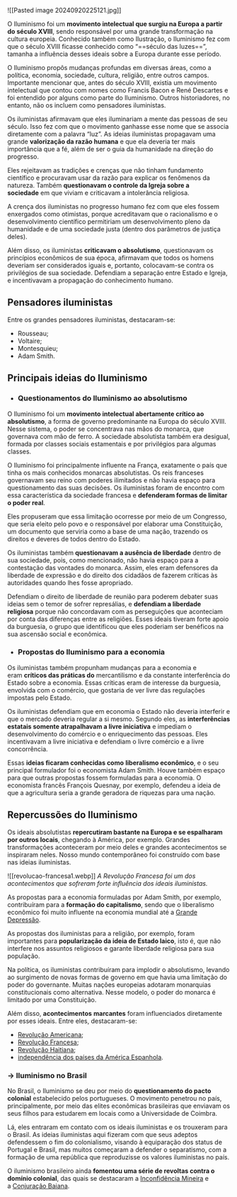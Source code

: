 ![[Pasted image 20240920225121.jpg]]

O Iluminismo foi um **movimento intelectual que surgiu na Europa a partir do século XVIII**, sendo responsável por uma grande transformação na cultura europeia. Conhecido também como Ilustração, o Iluminismo fez com que o século XVIII ficasse conhecido como “==século das luzes==”, tamanha a influência desses ideais sobre a Europa durante esse período.

O Iluminismo propôs mudanças profundas em diversas áreas, como a política, economia, sociedade, cultura, religião, entre outros campos. Importante mencionar que, antes do século XVIII, existia um movimento intelectual que contou com nomes como Francis Bacon e René Descartes e foi entendido por alguns como parte do Iluminismo. Outros historiadores, no entanto, não os incluem como pensadores iluministas.

Os iluministas afirmavam que eles iluminariam a mente das pessoas de seu século. Isso fez com que o movimento ganhasse esse nome que se associa diretamente com a palavra “luz”. As ideias iluministas propagavam uma grande **valorização da razão humana** e que ela deveria ter mais importância que a fé, além de ser o guia da humanidade na direção do progresso.

Eles rejeitavam as tradições e crenças que não tinham fundamento científico e procuravam usar da razão para explicar os fenômenos da natureza. Também **questionavam o controle da Igreja sobre a sociedade** em que viviam e criticavam a intolerância religiosa.

A crença dos iluministas no progresso humano fez com que eles fossem enxergados como otimistas, porque acreditavam que o racionalismo e o desenvolvimento científico permitiriam um desenvolvimento pleno da humanidade e de uma sociedade justa (dentro dos parâmetros de justiça deles).

Além disso, os iluministas **criticavam o absolutismo**, questionavam os princípios econômicos de sua época, afirmavam que todos os homens deveriam ser considerados iguais e, portanto, colocavam-se contra os privilégios de sua sociedade. Defendiam a separação entre Estado e Igreja, e incentivavam a propagação do conhecimento humano.

## **Pensadores iluministas**

Entre os grandes pensadores iluministas, destacaram-se:

- Rousseau;
- Voltaire;
- Montesquieu;
- Adam Smith.
## **Principais ideias do Iluminismo**

- ### **Questionamentos do Iluminismo ao absolutismo**

O Iluminismo foi um **movimento intelectual abertamente crítico ao absolutismo**, a forma de governo predominante na Europa do século XVIII. Nesse sistema, o poder se concentrava nas mãos do monarca, que governava com mão de ferro. A sociedade absolutista também era desigual, formada por classes sociais estamentais e por privilégios para algumas classes.

O Iluminismo foi principalmente influente na França, exatamente o país que tinha os mais conhecidos monarcas absolutistas. Os reis franceses governavam seu reino com poderes ilimitados e não havia espaço para questionamento das suas decisões. Os iluministas foram de encontro com essa característica da sociedade francesa e **defenderam formas de limitar o poder real**.

Eles propuseram que essa limitação ocorresse por meio de um Congresso, que seria eleito pelo povo e o responsável por elaborar uma Constituição, um documento que serviria como a base de uma nação, trazendo os direitos e deveres de todos dentro do Estado.

Os iluministas também **questionavam a ausência de liberdade** dentro de sua sociedade, pois, como mencionado, não havia espaço para a contestação das vontades do monarca. Assim, eles eram defensores da liberdade de expressão e do direito dos cidadãos de fazerem críticas às autoridades quando lhes fosse apropriado.

Defendiam o direito de liberdade de reunião para poderem debater suas ideias sem o temor de sofrer represálias, e **defendiam a liberdade religiosa** porque não concordavam com as perseguições que aconteciam por conta das diferenças entre as religiões. Esses ideais tiveram forte apoio da burguesia, o grupo que identificou que eles poderiam ser benéficos na sua ascensão social e econômica.

- ### **Propostas do Iluminismo para a economia**


Os iluministas também propunham mudanças para a economia e eram **críticos das práticas do** mercantilismo e da constante interferência do Estado sobre a economia. Essas críticas eram de interesse da burguesia, envolvida com o comércio, que gostaria de ver livre das regulações impostas pelo Estado.

Os iluministas defendiam que em economia o Estado não deveria interferir e que o mercado deveria regular a si mesmo. Segundo eles, as **interferências estatais somente atrapalhavam a livre iniciativa** e impediam o desenvolvimento do comércio e o enriquecimento das pessoas. Eles incentivavam a livre iniciativa e defendiam o livre comércio e a livre concorrência.

Essas **ideias ficaram conhecidas como** **liberalismo econômico**, e o seu principal formulador foi o economista Adam Smith. Houve também espaço para que outras propostas fossem formuladas para a economia. O economista francês François Quesnay, por exemplo, defendeu a ideia de que a agricultura seria a grande geradora de riquezas para uma nação.
## **Repercussões do Iluminismo**

Os ideais absolutistas **repercutiram bastante na Europa e se espalharam por outros locais**, chegando à América, por exemplo. Grandes transformações aconteceram por meio deles e grandes acontecimentos se inspiraram neles. Nosso mundo contemporâneo foi construído com base nas ideias iluministas.

![[revolucao-francesa1.webp]]
*A Revolução Francesa foi um dos acontecimentos que sofreram forte influência dos ideais iluministas.*

As propostas para a economia formuladas por Adam Smith, por exemplo, contribuíram para a **formação do capitalismo**, sendo que o liberalismo econômico foi muito influente na economia mundial até a [Grande Depressão](https://www.historiadomundo.com.br/idade-contemporanea/crisede29.htm).

As propostas dos iluministas para a religião, por exemplo, foram importantes para **popularização da ideia de Estado laico**, isto é, que não interfere nos assuntos religiosos e garante liberdade religiosa para sua população.

Na política, os iluministas contribuíram para implodir o absolutismo, levando ao surgimento de novas formas de governo em que havia uma limitação do poder do governante. Muitas nações europeias adotaram monarquias constitucionais como alternativa. Nesse modelo, o poder do monarca é limitado por uma Constituição.

Além disso, **acontecimentos** **marcantes** foram influenciados diretamente por esses ideais. Entre eles, destacaram-se:

- [Revolução Americana](https://www.historiadomundo.com.br/idade-moderna/independencia-dos-eua.htm);
- [Revolução Francesa](https://www.historiadomundo.com.br/idade-moderna/revolucao-francesa.htm);
- [Revolução Haitiana](https://www.historiadomundo.com.br/idade-moderna/jacobinos-negros-e-a-independencia-do-haiti.htm);
- [independência dos países da América Espanhola](https://www.historiadomundo.com.br/idade-moderna/independencia-dos-eua.htm).
### **→ Iluminismo no Brasil**

No Brasil, o Iluminismo se deu por meio do **questionamento do pacto colonial** estabelecido pelos portugueses. O movimento penetrou no país, principalmente, por meio das elites econômicas brasileiras que enviavam os seus filhos para estudarem em locais como a Universidade de Coimbra.

Lá, eles entraram em contato com os ideais iluministas e os trouxeram para o Brasil. As ideias iluministas aqui fizeram com que seus adeptos defendessem o fim do colonialismo, visando à equiparação dos status de Portugal e Brasil, mas muitos começaram a defender o separatismo, com a formação de uma república que reproduzisse os valores iluministas no país.

O iluminismo brasileiro ainda **fomentou uma série de revoltas contra o domínio colonial**, das quais se destacaram a [Inconfidência Mineira](https://www.historiadomundo.com.br/idade-moderna/inconfidencia-mineira.htm) e a [Conjuração Baiana](https://www.historiadomundo.com.br/idade-moderna/conjuracao-baiana.htm).